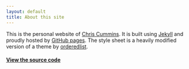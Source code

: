 ```yaml
---
layout: default
title: About this site
---
```


This is the personal website of
[Chris Cummins](mailto:chrisc.101@gmail.com). It is built using
[Jekyll](http://jekyllrb.com/) and proudly hosted by
[GitHub pages](http://pages.github.com/). The style sheet is a heavily
modified version of a theme by
[orderedlist](https://github.com/orderedlist).

#### [View the source code](https://github.com/ChrisCummins/chriscummins.github.io)
